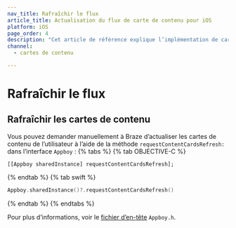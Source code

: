 ```yaml
---
nav_title: Rafraîchir le flux
article_title: Actualisation du flux de carte de contenu pour iOS
platform: iOS
page_order: 4
description: "Cet article de référence explique l’implémentation de cartes de contenu en actualisant votre application iOS."
channel:
  - cartes de contenu

---
```


# Rafraîchir le flux

## Rafraîchir les cartes de contenu

Vous pouvez demander manuellement à Braze d’actualiser les cartes de contenu de l’utilisateur à l’aide de la méthode `requestContentCardsRefresh:` dans l’interface `Appboy` :
{% tabs %}
{% tab OBJECTIVE-C %}

```objc
[[Appboy sharedInstance] requestContentCardsRefresh];
```

{% endtab %}
{% tab swift %}

```swift
Appboy.sharedInstance()?.requestContentCardsRefresh()
```

{% endtab %}
{% endtabs %}

Pour plus d’informations, voir le [fichier d’en-tête](https://github.com/Appboy/appboy-ios-sdk/blob/master/AppboyKit/include/Appboy.h) `Appboy.h`.
